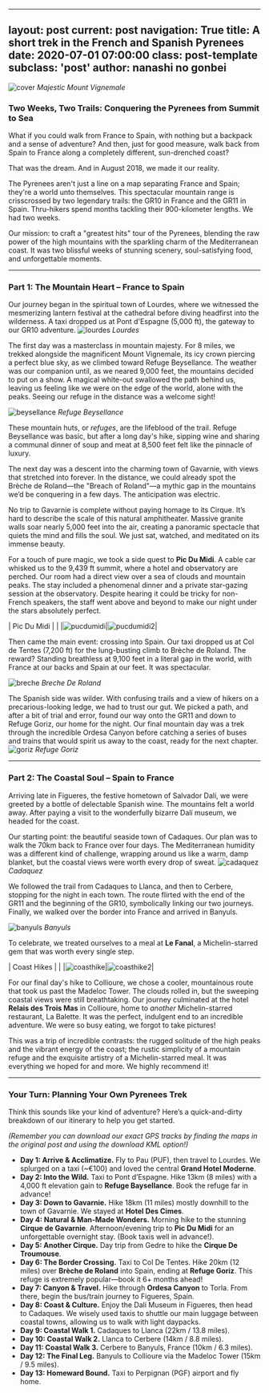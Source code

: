 
---
layout: post
current: post
navigation: True
title: A short trek in the French and Spanish Pyrenees
date: 2020-07-01 07:00:00
class: post-template
subclass: 'post'
author: nanashi no gonbei
---

![cover](/images/pyrenees/vignemalewide.jpg)
*Majestic Mount Vignemale*

### Two Weeks, Two Trails: Conquering the Pyrenees from Summit to Sea

What if you could walk from France to Spain, with nothing but a backpack and a sense of adventure? And then, just for good measure, walk back from Spain to France along a completely different, sun-drenched coast?

That was the dream. And in August 2018, we made it our reality.

The Pyrenees aren't just a line on a map separating France and Spain; they're a world unto themselves. This spectacular mountain range is crisscrossed by two legendary trails: the GR10 in France and the GR11 in Spain. Thru-hikers spend months tackling their 900-kilometer lengths. We had two weeks.

Our mission: to craft a "greatest hits" tour of the Pyrenees, blending the raw power of the high mountains with the sparkling charm of the Mediterranean coast. It was two blissful weeks of stunning scenery, soul-satisfying food, and unforgettable moments.

---

### **Part 1: The Mountain Heart – France to Spain**

Our journey began in the spiritual town of Lourdes, where we witnessed the mesmerizing lantern festival at the cathedral before diving headfirst into the wilderness. A taxi dropped us at Pont d'Espagne (5,000 ft), the gateway to our GR10 adventure.
![lourdes](/images/pyrenees/lourdes.jpg)
*Lourdes*

The first day was a masterclass in mountain majesty. For 8 miles, we trekked alongside the magnificent Mount Vignemale, its icy crown piercing a perfect blue sky, as we climbed toward Refuge Beysellance. The weather was our companion until, as we neared 9,000 feet, the mountains decided to put on a show. A magical white-out swallowed the path behind us, leaving us feeling like we were on the edge of the world, alone with the peaks. Seeing our refuge in the distance was a welcome sight!

![beysellance](/images/pyrenees/refuge%20beysellance.jpg)
*Refuge Beysellance*

These mountain huts, or *refuges*, are the lifeblood of the trail. Refuge Beysellance was basic, but after a long day's hike, sipping wine and sharing a communal dinner of soup and meat at 8,500 feet felt like the pinnacle of luxury.

The next day was a descent into the charming town of Gavarnie, with views that stretched into forever. In the distance, we could already spot the Brèche de Roland—the "Breach of Roland"—a mythic gap in the mountains we’d be conquering in a few days. The anticipation was electric.

No trip to Gavarnie is complete without paying homage to its Cirque. It’s hard to describe the scale of this natural amphitheater. Massive granite walls soar nearly 5,000 feet into the air, creating a panoramic spectacle that quiets the mind and fills the soul. We just sat, watched, and meditated on its immense beauty.

For a touch of pure magic, we took a side quest to **Pic Du Midi**. A cable car whisked us to the 9,439 ft summit, where a hotel and observatory are perched. Our room had a direct view over a sea of clouds and mountain peaks. The stay included a phenomenal dinner and a private star-gazing session at the observatory. Despite hearing it could be tricky for non-French speakers, the staff went above and beyond to make our night under the stars absolutely perfect.

| Pic Du Midi | |
|![pucdumidi](/images/pyrenees/pic%20du%20midi.jpg)|![pucdumidi2](/images/pyrenees/picdumidi-sunset2.jpg)|


Then came the main event: crossing into Spain. Our taxi dropped us at Col de Tentes (7,200 ft) for the lung-busting climb to Brèche de Roland. The reward? Standing breathless at 9,100 feet in a literal gap in the world, with France at our backs and Spain at our feet. It was spectacular.

![breche](/images/pyrenees/breche%20de%20roland%20france.jpg)
*Breche De Roland*

The Spanish side was wilder. With confusing trails and a view of hikers on a precarious-looking ledge, we had to trust our gut. We picked a path, and after a bit of trial and error, found our way onto the GR11 and down to Refuge Goriz, our home for the night. Our final mountain day was a trek through the incredible Ordesa Canyon before catching a series of buses and trains that would spirit us away to the coast, ready for the next chapter.
![goriz](/images/pyrenees/refuge%20goriz.jpg)
*Refuge Goriz*

---

### **Part 2: The Coastal Soul – Spain to France**

Arriving late in Figueres, the festive hometown of Salvador Dalí, we were greeted by a bottle of delectable Spanish wine. The mountains felt a world away. After paying a visit to the wonderfully bizarre Dalí museum, we headed for the coast.

Our starting point: the beautiful seaside town of Cadaques. Our plan was to walk the 70km back to France over four days. The Mediterranean humidity was a different kind of challenge, wrapping around us like a warm, damp blanket, but the coastal views were worth every drop of sweat.
![cadaquez](/images/pyrenees/cadaques-1.jpg)
*Cadaquez*

We followed the trail from Cadaques to Llanca, and then to Cerbere, stopping for the night in each town. The route flirted with the end of the GR11 and the beginning of the GR10, symbolically linking our two journeys. Finally, we walked over the border into France and arrived in Banyuls.

![banyuls](/images/pyrenees/banyuls.jpg)
*Banyuls* 

 To celebrate, we treated ourselves to a meal at **Le Fanal**, a Michelin-starred gem that was worth every single step.

| Coast Hikes | |
|![coasthike](/images/pyrenees/coast-hike-2.jpg)|![coasthike2](/images/pyrenees/coast-hike-3.jpg)|

For our final day's hike to Collioure, we chose a cooler, mountainous route that took us past the Madeloc Tower. The clouds rolled in, but the sweeping coastal views were still breathtaking. Our journey culminated at the hotel **Relais des Trois Mas** in Collioure, home to *another* Michelin-starred restaurant, La Balette. It was the perfect, indulgent end to an incredible adventure. We were so busy eating, we forgot to take pictures!

This was a trip of incredible contrasts: the rugged solitude of the high peaks and the vibrant energy of the coast; the rustic simplicity of a mountain refuge and the exquisite artistry of a Michelin-starred meal. It was everything we hoped for and more. We highly recommend it!

---

### **Your Turn: Planning Your Own Pyrenees Trek**

Think this sounds like your kind of adventure? Here’s a quick-and-dirty breakdown of our itinerary to help you get started.

*(Remember you can download our exact GPS tracks by finding the maps in the original post and using the download KML option!)*

* **Day 1: Arrive & Acclimatize.** Fly to Pau (PUF), then travel to Lourdes. We splurged on a taxi (~€100) and loved the central **Grand Hotel Moderne**.
* **Day 2: Into the Wild.** Taxi to Pont d’Espagne. Hike 13km (8 miles) with a 4,000 ft elevation gain to **Refuge Baysellance**. Book the refuge far in advance!
* **Day 3: Down to Gavarnie.** Hike 18km (11 miles) mostly downhill to the town of Gavarnie. We stayed at **Hotel Des Cimes**.
* **Day 4: Natural & Man-Made Wonders.** Morning hike to the stunning **Cirque de Gavarnie**. Afternoon/evening trip to **Pic Du Midi** for an unforgettable overnight stay. (Book taxis well in advance!).
* **Day 5: Another Cirque.** Day trip from Gedre to hike the **Cirque De Troumouse**.
* **Day 6: The Border Crossing.** Taxi to Col De Tentes. Hike 20km (12 miles) over **Brèche de Roland** into Spain, ending at **Refuge Goriz**. This refuge is extremely popular—book it 6+ months ahead!
* **Day 7: Canyon & Travel.** Hike through **Ordesa Canyon** to Torla. From there, begin the bus/train journey to Figueres, Spain.
* **Day 8: Coast & Culture.** Enjoy the Dalí Museum in Figueres, then head to Cadaques. We wisely used taxis to shuttle our main luggage between coastal towns, allowing us to walk with light daypacks.
* **Day 9: Coastal Walk 1.** Cadaques to Llanca (22km / 13.8 miles).
* **Day 10: Coastal Walk 2.** Llanca to Cerbere (14km / 8.8 miles).
* **Day 11: Coastal Walk 3.** Cerbere to Banyuls, France (10km / 6.3 miles).
* **Day 12: The Final Leg.** Banyuls to Collioure via the Madeloc Tower (15km / 9.5 miles).
* **Day 13: Homeward Bound.** Taxi to Perpignan (PGF) airport and fly home.